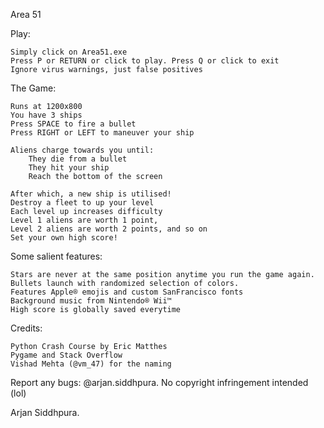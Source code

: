 Area 51


Play:

	Simply click on Area51.exe
	Press P or RETURN or click to play. Press Q or click to exit
	Ignore virus warnings, just false positives


The Game:

	Runs at 1200x800
	You have 3 ships
	Press SPACE to fire a bullet
	Press RIGHT or LEFT to maneuver your ship

	Aliens charge towards you until:
		They die from a bullet
		They hit your ship
		Reach the bottom of the screen

	After which, a new ship is utilised!
	Destroy a fleet to up your level
	Each level up increases difficulty
	Level 1 aliens are worth 1 point,
	Level 2 aliens are worth 2 points, and so on
	Set your own high score!
	

Some salient features:

	Stars are never at the same position anytime you run the game again.
	Bullets launch with randomized selection of colors. 
	Features Apple® emojis and custom SanFrancisco fonts
	Background music from Nintendo® Wii™
	High score is globally saved everytime


Credits:

	Python Crash Course by Eric Matthes
	Pygame and Stack Overflow
	Vishad Mehta (@vm_47) for the naming


Report any bugs: @arjan.siddhpura. 
No copyright infringement intended (lol)

Arjan Siddhpura. 

